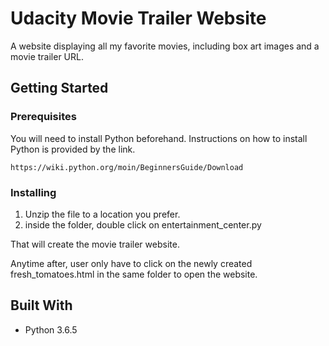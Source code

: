 # Udacity Movie Trailer Website 

A website displaying all my favorite movies, including box art images and a movie trailer URL.

## Getting Started

### Prerequisites

You will need to install Python beforehand. 
Instructions on how to install Python is provided by the link.

```
https://wiki.python.org/moin/BeginnersGuide/Download
```

### Installing

1. Unzip the file to a location you prefer. 
2. inside the folder, double click on entertainment_center.py 

That will create the movie trailer website.

Anytime after, user only have to click on the newly created fresh_tomatoes.html in the same folder to open the website.

## Built With

* Python 3.6.5
